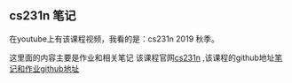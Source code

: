 ## cs231n 笔记
在youtube上有该课程视频，我看的是：cs231n 2019 秋季。

这里面的内容主要是作业和相关笔记
该课程官网[cs231n](http://vision.stanford.edu/teaching/cs231n/index.html) ,该课程的github地址[笔记和作业github地址](https://github.com/cs231n/cs231n.github.io)